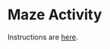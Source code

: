 # Maze Activity

Instructions are [here](https://docs.google.com/document/d/1fWtBeY0Gj5ib5ST_HO730kT9gHpGa7mJdtJkdfNRyeI/edit?usp=sharing).
